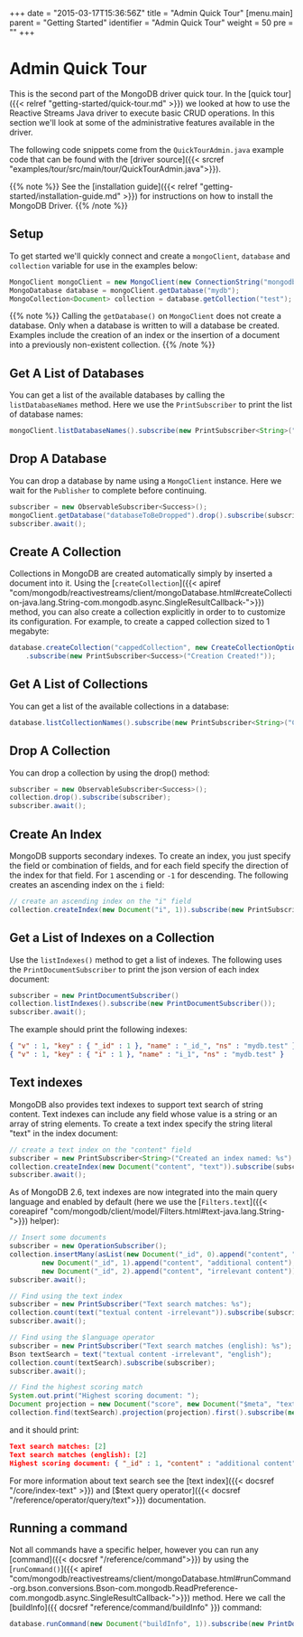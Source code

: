 +++
date = "2015-03-17T15:36:56Z"
title = "Admin Quick Tour"
[menu.main]
  parent = "Getting Started"
  identifier = "Admin Quick Tour"
  weight = 50
  pre = "<i class='fa'></i>"
+++

# Admin Quick Tour

This is the second part of the MongoDB driver quick tour. In the
[quick tour]({{< relref "getting-started/quick-tour.md" >}}) we looked at how to
use the Reactive Streams Java driver to execute basic CRUD operations.  In this section we'll look at some of the
administrative features available in the driver.

The following code snippets come from the `QuickTourAdmin.java` example code
that can be found with the [driver
source]({{< srcref "examples/tour/src/main/tour/QuickTourAdmin.java">}}).

{{% note %}}
See the [installation guide]({{< relref "getting-started/installation-guide.md" >}})
for instructions on how to install the MongoDB Driver.
{{% /note %}}

## Setup

To get started we'll quickly connect and create a `mongoClient`, `database` and `collection`
variable for use in the examples below:

```java
MongoClient mongoClient = new MongoClient(new ConnectionString("mongodb://localhost"));
MongoDatabase database = mongoClient.getDatabase("mydb");
MongoCollection<Document> collection = database.getCollection("test");
```

{{% note %}}
Calling the `getDatabase()` on `MongoClient` does not create a database.
Only when a database is written to will a database be created.  Examples include the creation of an index or the insertion of a document 
into a previously non-existent collection.
{{% /note %}}

## Get A List of Databases

You can get a list of the available databases by calling the `listDatabaseNames` method.  Here we use the `PrintSubscriber` to print the list
of database names:

```java
mongoClient.listDatabaseNames().subscribe(new PrintSubscriber<String>("Database Names: %s"));
```


## Drop A Database

You can drop a database by name using a `MongoClient` instance. Here we wait for the `Publisher` to complete before continuing.

```java
subscriber = new ObservableSubscriber<Success>();
mongoClient.getDatabase("databaseToBeDropped").drop().subscribe(subscriber);
subscriber.await();
```

## Create A Collection

Collections in MongoDB are created automatically simply by inserted a document into it. Using the 
[`createCollection`]({{< apiref "com/mongodb/reactivestreams/client/mongoDatabase.html#createCollection-java.lang.String-com.mongodb.async.SingleResultCallback-">}}) method, 
you can also create a collection explicitly in order to to customize its configuration. For example, to create a capped collection sized to 1 megabyte:

```java
database.createCollection("cappedCollection", new CreateCollectionOptions().capped(true).sizeInBytes(0x100000))
    .subscribe(new PrintSubscriber<Success>("Creation Created!"));
```

## Get A List of Collections

You can get a list of the available collections in a database:

```java
database.listCollectionNames().subscribe(new PrintSubscriber<String>("Collection Names: %s"));
```

## Drop A Collection

You can drop a collection by using the drop() method:

```java
subscriber = new ObservableSubscriber<Success>();
collection.drop().subscribe(subscriber);
subscriber.await();
```

## Create An Index

MongoDB supports secondary indexes. To create an index, you just
specify the field or combination of fields, and for each field specify the direction of the index for that field.
For `1` ascending  or `-1` for descending. The following creates an ascending index on the `i` field:

```java
// create an ascending index on the "i" field
collection.createIndex(new Document("i", 1)).subscribe(new PrintSubscriber<String>("Created an index named: %s"));
```

## Get a List of Indexes on a Collection

Use the `listIndexes()` method to get a list of indexes. The following uses the
`PrintDocumentSubscriber` to print the json version of each index document:

```java
subscriber = new PrintDocumentSubscriber()
collection.listIndexes().subscribe(new PrintDocumentSubscriber());
subscriber.await();
```

The example should print the following indexes:

```json
{ "v" : 1, "key" : { "_id" : 1 }, "name" : "_id_", "ns" : "mydb.test" }
{ "v" : 1, "key" : { "i" : 1 }, "name" : "i_1", "ns" : "mydb.test" }
```

## Text indexes

MongoDB also provides text indexes to support text search of string
content. Text indexes can include any field whose value is a string or
an array of string elements. To create a text index specify the string
literal "text" in the index document:

```java
// create a text index on the "content" field
subscriber = new PrintSubscriber<String>("Created an index named: %s");
collection.createIndex(new Document("content", "text")).subscribe(subscriber);
subscriber.await();
```

As of MongoDB 2.6, text indexes are now integrated into the main query
language and enabled by default (here we use the [`Filters.text`]({{< coreapiref "com/mongodb/client/model/Filters.html#text-java.lang.String-">}}) helper):

```java
// Insert some documents
subscriber = new OperationSubscriber();
collection.insertMany(asList(new Document("_id", 0).append("content", "textual content"),
        new Document("_id", 1).append("content", "additional content"),
        new Document("_id", 2).append("content", "irrelevant content"))).subscribe(subscriber);
subscriber.await();

// Find using the text index
subscriber = new PrintSubscriber("Text search matches: %s");
collection.count(text("textual content -irrelevant")).subscribe(subscriber);
subscriber.await();

// Find using the $language operator
subscriber = new PrintSubscriber("Text search matches (english): %s");
Bson textSearch = text("textual content -irrelevant", "english");
collection.count(textSearch).subscribe(subscriber);
subscriber.await();

// Find the highest scoring match
System.out.print("Highest scoring document: ");
Document projection = new Document("score", new Document("$meta", "textScore"));
collection.find(textSearch).projection(projection).first().subscribe(new PrintDocumentSubscriber());
```

and it should print:

```json
Text search matches: [2]
Text search matches (english): [2]
Highest scoring document: { "_id" : 1, "content" : "additional content", "score" : 0.75 }
```

For more information about text search see the [text index]({{< docsref "/core/index-text" >}}) and
[$text query operator]({{< docsref "/reference/operator/query/text">}}) documentation.

## Running a command

Not all commands have a specific helper, however you can run any [command]({{< docsref "/reference/command">}})
by using the [`runCommand()`]({{< apiref "com/mongodb/reactivestreams/client/mongoDatabase.html#runCommand-org.bson.conversions.Bson-com.mongodb.ReadPreference-com.mongodb.async.SingleResultCallback-">}}) 
method.  Here we call the [buildInfo]({{ docsref "reference/command/buildInfo" }}) command:

```java
database.runCommand(new Document("buildInfo", 1)).subscribe(new PrintDocumentSubscriber());
```
